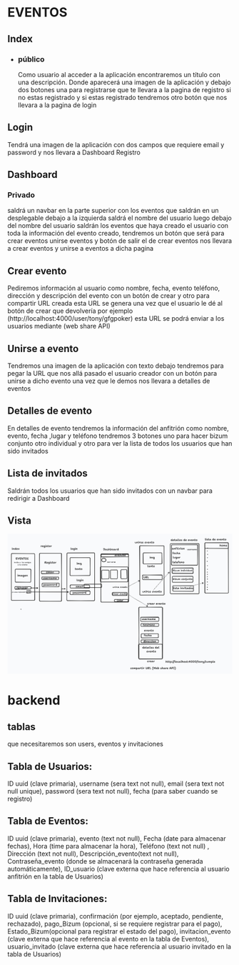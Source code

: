 # EVENTOS
## Index  
-	### público
	Como usuario al acceder a la aplicación encontraremos un título con una descripción.
	Donde aparecerá una imagen de la aplicación y debajo dos botones una para registrarse que te llevara a la pagina de registro si no estas registrado y si estas registrado tendremos otro botón que nos llevara a la pagina de login
## Login
Tendrá una imagen de la aplicación con dos campos que requiere email y password y nos llevara a Dashboard
Registro

 ## Dashboard
### Privado
saldrá un navbar en la parte superior con los eventos que saldrán en un desplegable  debajo a la izquierda saldrá el nombre del usuario  luego debajo del nombre del usuario saldrán los eventos que haya creado el usuario con toda la información del evento creado, tendremos un botón  que será para crear eventos unirse eventos y botón de salir el de crear eventos nos llevara a crear eventos y unirse a eventos a dicha pagina 

## Crear evento 
Pediremos información al usuario como nombre, fecha, evento teléfono, dirección y descripción del evento con un botón de crear y otro para compartir URL creada esta URL se genera una vez que el usuario le dé al botón de crear que devolvería   por ejemplo (http://localhost:4000/user/tony/gfgpoker)  esta URL se podrá enviar a los usuarios mediante (web share API)
## Unirse a evento
Tendremos una imagen de la aplicación con texto debajo tendremos para pegar la URL que nos allá pasado el usuario creador con un botón para unirse a dicho evento una vez que  le demos nos llevara a detalles de eventos 
## Detalles de evento 
En detalles de evento tendremos la información del anfitrión como nombre, evento, fecha ,lugar y teléfono  tendremos 3 botones uno para hacer bizum conjunto otro individual y otro para ver la lista de todos los usuarios que han sido invitados 
## Lista de invitados
Saldrán todos los usuarios que han sido invitados con un navbar para redirigir a Dashboard

 ## Vista

 ![image](./registro%20.jpg)

 # backend
 ## tablas
  que necesitaremos son users, eventos y invitaciones  

 ## Tabla de Usuarios:

ID uuid (clave primaria),
username (sera text not null),
email (sera text not null unique),
password (sera text not null),
fecha (para saber cuando se registro)

## Tabla de Eventos:

ID uuid (clave primaria),
evento (text not null),
Fecha (date  para almacenar fechas),
Hora (time para almacenar la hora),
Teléfono (text not null) ,
Dirección (text not null),
Descripción_evento(text not null),
Contraseña_evento (donde se almacenará la contraseña generada automáticamente),
ID_usuario (clave externa que hace referencia al usuario anfitrión en la tabla de Usuarios)

## Tabla de Invitaciones:

ID uuid (clave primaria),
confirmación (por ejemplo, aceptado, pendiente, rechazado),
pago_Bizum (opcional, si se requiere registrar para el pago),
Estado_Bizum(opcional para registrar el estado del pago),
invitacion_evento (clave externa que hace referencia al evento en la tabla de Eventos),
usuario_invitado (clave externa que hace referencia al usuario invitado en la tabla de Usuarios)